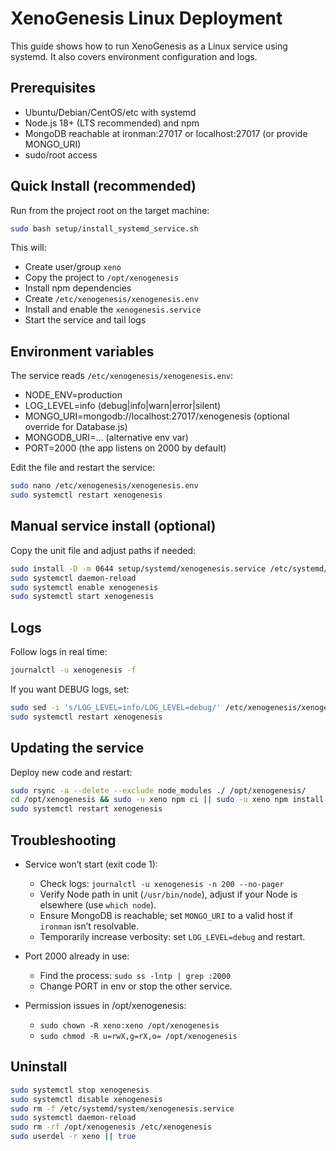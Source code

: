 # XenoGenesis Linux Deployment

This guide shows how to run XenoGenesis as a Linux service using systemd. It also covers environment configuration and logs.

## Prerequisites
- Ubuntu/Debian/CentOS/etc with systemd
- Node.js 18+ (LTS recommended) and npm
- MongoDB reachable at ironman:27017 or localhost:27017 (or provide MONGO_URI)
- sudo/root access

## Quick Install (recommended)

Run from the project root on the target machine:

```bash
sudo bash setup/install_systemd_service.sh
```

This will:
- Create user/group `xeno`
- Copy the project to `/opt/xenogenesis`
- Install npm dependencies
- Create `/etc/xenogenesis/xenogenesis.env`
- Install and enable the `xenogenesis.service`
- Start the service and tail logs

## Environment variables

The service reads `/etc/xenogenesis/xenogenesis.env`:

- NODE_ENV=production
- LOG_LEVEL=info (debug|info|warn|error|silent)
- MONGO_URI=mongodb://localhost:27017/xenogenesis (optional override for Database.js)
- MONGODB_URI=... (alternative env var)
- PORT=2000 (the app listens on 2000 by default)

Edit the file and restart the service:

```bash
sudo nano /etc/xenogenesis/xenogenesis.env
sudo systemctl restart xenogenesis
```

## Manual service install (optional)

Copy the unit file and adjust paths if needed:

```bash
sudo install -D -m 0644 setup/systemd/xenogenesis.service /etc/systemd/system/xenogenesis.service
sudo systemctl daemon-reload
sudo systemctl enable xenogenesis
sudo systemctl start xenogenesis
```

## Logs

Follow logs in real time:

```bash
journalctl -u xenogenesis -f
```

If you want DEBUG logs, set:

```bash
sudo sed -i 's/LOG_LEVEL=info/LOG_LEVEL=debug/' /etc/xenogenesis/xenogenesis.env
sudo systemctl restart xenogenesis
```

## Updating the service

Deploy new code and restart:

```bash
sudo rsync -a --delete --exclude node_modules ./ /opt/xenogenesis/
cd /opt/xenogenesis && sudo -u xeno npm ci || sudo -u xeno npm install
sudo systemctl restart xenogenesis
```

## Troubleshooting

- Service won’t start (exit code 1):
  - Check logs: `journalctl -u xenogenesis -n 200 --no-pager`
  - Verify Node path in unit (`/usr/bin/node`), adjust if your Node is elsewhere (use `which node`).
  - Ensure MongoDB is reachable; set `MONGO_URI` to a valid host if `ironman` isn’t resolvable.
  - Temporarily increase verbosity: set `LOG_LEVEL=debug` and restart.

- Port 2000 already in use:
  - Find the process: `sudo ss -lntp | grep :2000`
  - Change PORT in env or stop the other service.

- Permission issues in /opt/xenogenesis:
  - `sudo chown -R xeno:xeno /opt/xenogenesis`
  - `sudo chmod -R u=rwX,g=rX,o= /opt/xenogenesis`

## Uninstall

```bash
sudo systemctl stop xenogenesis
sudo systemctl disable xenogenesis
sudo rm -f /etc/systemd/system/xenogenesis.service
sudo systemctl daemon-reload
sudo rm -rf /opt/xenogenesis /etc/xenogenesis
sudo userdel -r xeno || true
```
